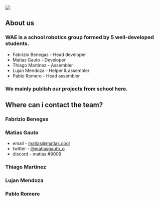 ![](https://cdn.discordapp.com/attachments/838079804485402654/1083481365741305897/wae-header.png)
## About us
### WAE is a school robotics group formed by 5 well-developed students.
- Fabrizio Benegas - Head developer 
- Matias Gauto - Developer
- Thiago Martínez - Assembler
- Lujan Mendoza - Helper & assembler
- Pablo Romero - Head assembler
### We mainly publish our projects from school here.

## Where can i contact the team?
### Fabrizio Benegas 

### Matias Gauto 
- email - matias@matias.cool
- twitter - [@matiasgauto_o](https://www.twitter.com/matiasgauto_o)
- discord - matias.#9009
### Thiago Martínez

### Lujan Mendoza

### Pablo Romero
